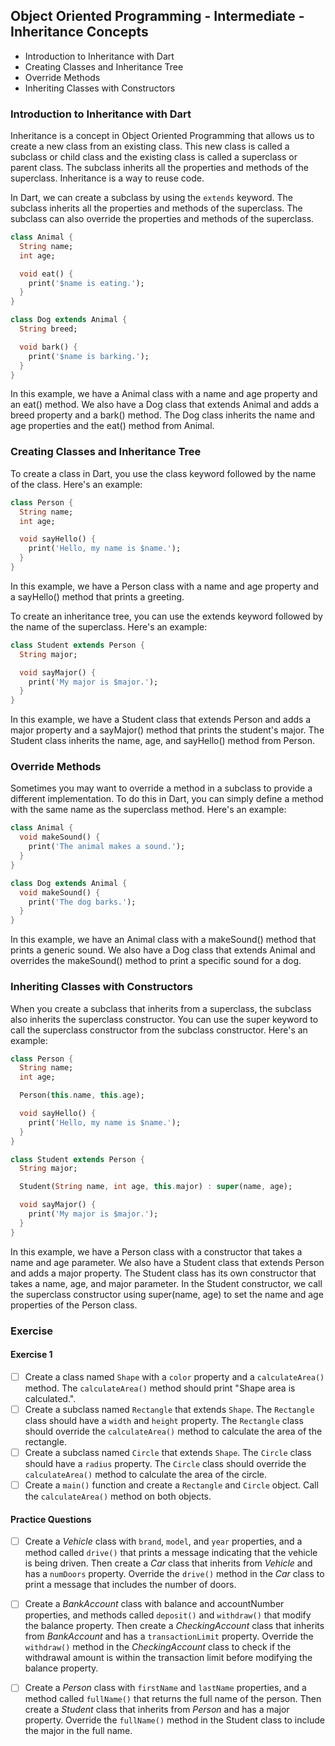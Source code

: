 ## Object Oriented Programming - Intermediate - Inheritance Concepts

- Introduction to Inheritance with Dart
- Creating Classes and Inheritance Tree
- Override Methods
- Inheriting Classes with Constructors

### Introduction to Inheritance with Dart

Inheritance is a concept in Object Oriented Programming that allows us to create a new class from an existing class. This new class is called a subclass or child class and the existing class is called a superclass or parent class. The subclass inherits all the properties and methods of the superclass. Inheritance is a way to reuse code.

In Dart, we can create a subclass by using the `extends` keyword. The subclass inherits all the properties and methods of the superclass. The subclass can also override the properties and methods of the superclass.

```dart
class Animal {
  String name;
  int age;

  void eat() {
    print('$name is eating.');
  }
}

class Dog extends Animal {
  String breed;

  void bark() {
    print('$name is barking.');
  }
}
```

In this example, we have a Animal class with a name and age property and an eat() method. We also have a Dog class that extends Animal and adds a breed property and a bark() method. The Dog class inherits the name and age properties and the eat() method from Animal.

### Creating Classes and Inheritance Tree

To create a class in Dart, you use the class keyword followed by the name of the class. Here's an example:

```dart
class Person {
  String name;
  int age;

  void sayHello() {
    print('Hello, my name is $name.');
  }
}
```

In this example, we have a Person class with a name and age property and a sayHello() method that prints a greeting.

To create an inheritance tree, you can use the extends keyword followed by the name of the superclass. Here's an example:

```dart
class Student extends Person {
  String major;

  void sayMajor() {
    print('My major is $major.');
  }
}
```

In this example, we have a Student class that extends Person and adds a major property and a sayMajor() method that prints the student's major. The Student class inherits the name, age, and sayHello() method from Person.

### Override Methods

Sometimes you may want to override a method in a subclass to provide a different implementation. To do this in Dart, you can simply define a method with the same name as the superclass method. Here's an example:

```dart
class Animal {
  void makeSound() {
    print('The animal makes a sound.');
  }
}

class Dog extends Animal {
  void makeSound() {
    print('The dog barks.');
  }
}
```

In this example, we have an Animal class with a makeSound() method that prints a generic sound. We also have a Dog class that extends Animal and overrides the makeSound() method to print a specific sound for a dog.

### Inheriting Classes with Constructors

When you create a subclass that inherits from a superclass, the subclass also inherits the superclass constructor. You can use the super keyword to call the superclass constructor from the subclass constructor. Here's an example:

```dart
class Person {
  String name;
  int age;

  Person(this.name, this.age);

  void sayHello() {
    print('Hello, my name is $name.');
  }
}

class Student extends Person {
  String major;

  Student(String name, int age, this.major) : super(name, age);

  void sayMajor() {
    print('My major is $major.');
  }
}
```

In this example, we have a Person class with a constructor that takes a name and age parameter. We also have a Student class that extends Person and adds a major property. The Student class has its own constructor that takes a name, age, and major parameter. In the Student constructor, we call the superclass constructor using super(name, age) to set the name and age properties of the Person class.

### Exercise

#### Exercise 1

- [ ] Create a class named `Shape` with a `color` property and a `calculateArea()` method. The `calculateArea()` method should print "Shape area is calculated.".
- [ ] Create a subclass named `Rectangle` that extends `Shape`. The `Rectangle` class should have a `width` and `height` property. The `Rectangle` class should override the `calculateArea()` method to calculate the area of the rectangle.
- [ ] Create a subclass named `Circle` that extends `Shape`. The `Circle` class should have a `radius` property. The `Circle` class should override the `calculateArea()` method to calculate the area of the circle.
- [ ] Create a `main()` function and create a `Rectangle` and `Circle` object. Call the `calculateArea()` method on both objects.

#### Practice Questions

- [ ] Create a _Vehicle_ class with `brand`, `model`, and `year` properties, and a method called `drive()` that prints a message indicating that the vehicle is being driven. Then create a _Car_ class that inherits from _Vehicle_ and has a `numDoors` property. Override the `drive()` method in the _Car_ class to print a message that includes the number of doors.

- [ ] Create a _BankAccount_ class with balance and accountNumber properties, and methods called `deposit()` and `withdraw()` that modify the balance property. Then create a _CheckingAccount_ class that inherits from _BankAccount_ and has a `transactionLimit` property. Override the `withdraw()` method in the _CheckingAccount_ class to check if the withdrawal amount is within the transaction limit before modifying the balance property.

- [ ] Create a _Person_ class with `firstName` and `lastName` properties, and a method called `fullName()` that returns the full name of the person. Then create a _Student_ class that inherits from _Person_ and has a major property. Override the `fullName()` method in the Student class to include the major in the full name.
